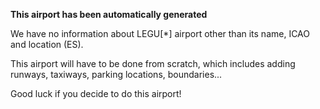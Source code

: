**This airport has been automatically generated**

We have no information about LEGU[*] airport other than its name, ICAO and location (ES).

This airport will have to be done from scratch, which includes adding runways, taxiways, parking locations, boundaries...

Good luck if you decide to do this airport!